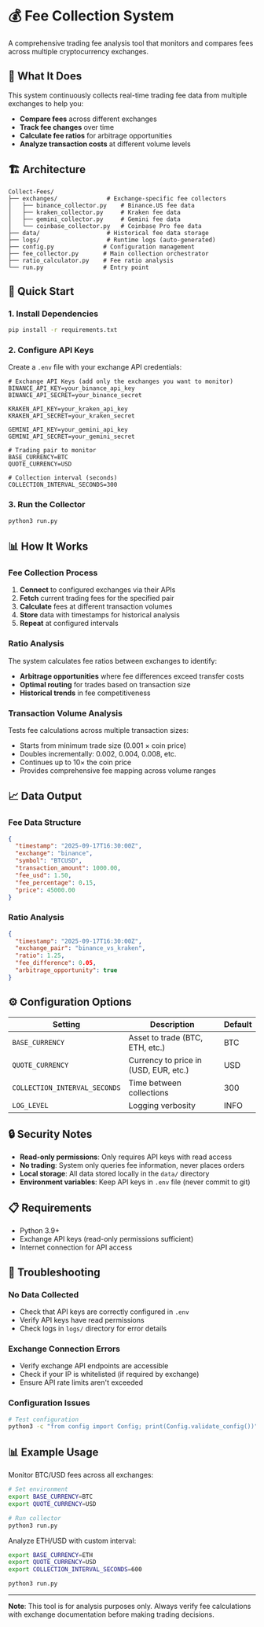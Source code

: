 # 💰 Fee Collection System

A comprehensive trading fee analysis tool that monitors and compares fees across multiple cryptocurrency exchanges.

## 🎯 What It Does

This system continuously collects real-time trading fee data from multiple exchanges to help you:
- **Compare fees** across different exchanges
- **Track fee changes** over time
- **Calculate fee ratios** for arbitrage opportunities
- **Analyze transaction costs** at different volume levels

## 🏗️ Architecture

```
Collect-Fees/
├── exchanges/              # Exchange-specific fee collectors
│   ├── binance_collector.py    # Binance.US fee data
│   ├── kraken_collector.py     # Kraken fee data
│   ├── gemini_collector.py     # Gemini fee data
│   └── coinbase_collector.py   # Coinbase Pro fee data
├── data/                   # Historical fee data storage
├── logs/                   # Runtime logs (auto-generated)
├── config.py              # Configuration management
├── fee_collector.py       # Main collection orchestrator
├── ratio_calculator.py    # Fee ratio analysis
└── run.py                 # Entry point
```

## 🚀 Quick Start

### 1. Install Dependencies
```bash
pip install -r requirements.txt
```

### 2. Configure API Keys
Create a `.env` file with your exchange API credentials:
```env
# Exchange API Keys (add only the exchanges you want to monitor)
BINANCE_API_KEY=your_binance_api_key
BINANCE_API_SECRET=your_binance_secret

KRAKEN_API_KEY=your_kraken_api_key  
KRAKEN_API_SECRET=your_kraken_secret

GEMINI_API_KEY=your_gemini_api_key
GEMINI_API_SECRET=your_gemini_secret

# Trading pair to monitor
BASE_CURRENCY=BTC
QUOTE_CURRENCY=USD

# Collection interval (seconds)
COLLECTION_INTERVAL_SECONDS=300
```

### 3. Run the Collector
```bash
python3 run.py
```

## 📊 How It Works

### Fee Collection Process
1. **Connect** to configured exchanges via their APIs
2. **Fetch** current trading fees for the specified pair
3. **Calculate** fees at different transaction volumes
4. **Store** data with timestamps for historical analysis
5. **Repeat** at configured intervals

### Ratio Analysis
The system calculates fee ratios between exchanges to identify:
- **Arbitrage opportunities** where fee differences exceed transfer costs
- **Optimal routing** for trades based on transaction size
- **Historical trends** in fee competitiveness

### Transaction Volume Analysis
Tests fee calculations across multiple transaction sizes:
- Starts from minimum trade size (0.001 × coin price)
- Doubles incrementally: 0.002, 0.004, 0.008, etc.
- Continues up to 10× the coin price
- Provides comprehensive fee mapping across volume ranges

## 📈 Data Output

### Fee Data Structure
```json
{
  "timestamp": "2025-09-17T16:30:00Z",
  "exchange": "binance",
  "symbol": "BTCUSD", 
  "transaction_amount": 1000.00,
  "fee_usd": 1.50,
  "fee_percentage": 0.15,
  "price": 45000.00
}
```

### Ratio Analysis
```json
{
  "timestamp": "2025-09-17T16:30:00Z",
  "exchange_pair": "binance_vs_kraken",
  "ratio": 1.25,
  "fee_difference": 0.05,
  "arbitrage_opportunity": true
}
```

## ⚙️ Configuration Options

| Setting | Description | Default |
|---------|-------------|---------|
| `BASE_CURRENCY` | Asset to trade (BTC, ETH, etc.) | BTC |
| `QUOTE_CURRENCY` | Currency to price in (USD, EUR, etc.) | USD |
| `COLLECTION_INTERVAL_SECONDS` | Time between collections | 300 |
| `LOG_LEVEL` | Logging verbosity | INFO |

## 🔒 Security Notes

- **Read-only permissions**: Only requires API keys with read access
- **No trading**: System only queries fee information, never places orders
- **Local storage**: All data stored locally in the `data/` directory
- **Environment variables**: Keep API keys in `.env` file (never commit to git)

## 📋 Requirements

- Python 3.9+
- Exchange API keys (read-only permissions sufficient)
- Internet connection for API access

## 🔧 Troubleshooting

### No Data Collected
- Check that API keys are correctly configured in `.env`
- Verify API keys have read permissions
- Check logs in `logs/` directory for error details

### Exchange Connection Errors
- Verify exchange API endpoints are accessible
- Check if your IP is whitelisted (if required by exchange)
- Ensure API rate limits aren't exceeded

### Configuration Issues
```bash
# Test configuration
python3 -c "from config import Config; print(Config.validate_config())"
```

## 📊 Example Usage

Monitor BTC/USD fees across all exchanges:
```bash
# Set environment
export BASE_CURRENCY=BTC
export QUOTE_CURRENCY=USD

# Run collector
python3 run.py
```

Analyze ETH/USD with custom interval:
```bash
export BASE_CURRENCY=ETH
export QUOTE_CURRENCY=USD
export COLLECTION_INTERVAL_SECONDS=600

python3 run.py
```

---

**Note**: This tool is for analysis purposes only. Always verify fee calculations with exchange documentation before making trading decisions.                                                                     